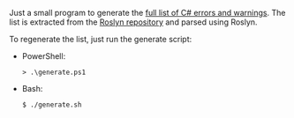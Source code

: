 Just a small program to generate the [full list of C# errors and warnings](CSharpErrorsAndWarnings.md). The list is extracted from the [Roslyn repository](https://github.com/dotnet/roslyn) and parsed using Roslyn.

To regenerate the list, just run the generate script:

- PowerShell:

  ```
  > .\generate.ps1
  ```

- Bash:

  ```
  $ ./generate.sh
  ```

